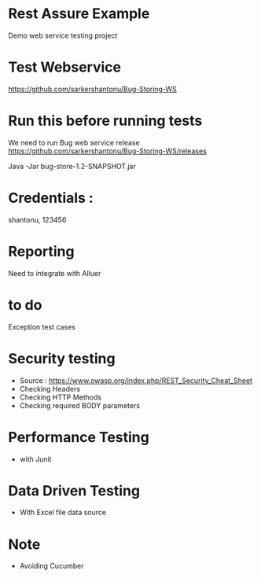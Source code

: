# Rest Assure Example 
Demo web service testing project

# Test Webservice 
https://github.com/sarkershantonu/Bug-Storing-WS

# Run this before running tests
We need to run Bug web service release 
https://github.com/sarkershantonu/Bug-Storing-WS/releases

Java -Jar bug-store-1.2-SNAPSHOT.jar 

# Credentials : 
shantonu, 123456

# Reporting 
Need to integrate with Alluer 

# to do
Exception test cases

# Security testing
- Source : https://www.owasp.org/index.php/REST_Security_Cheat_Sheet
- Checking Headers
- Checking HTTP Methods
- Checking required BODY parameters 

# Performance Testing
 - with Junit 

# Data Driven Testing
- With Excel file data source

# Note 
- Avoiding Cucumber 
